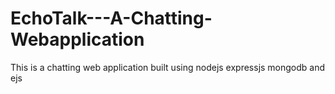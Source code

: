 # EchoTalk---A-Chatting-Webapplication
This is a chatting web application built using nodejs expressjs mongodb and ejs

